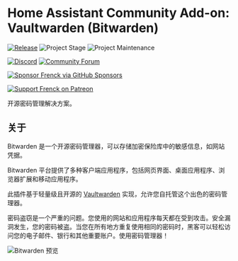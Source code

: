 # Home Assistant Community Add-on: Vaultwarden (Bitwarden)

[![Release][release-shield]][release] ![Project Stage][project-stage-shield] ![Project Maintenance][maintenance-shield]

[![Discord][discord-shield]][discord] [![Community Forum][forum-shield]][forum]

[![Sponsor Frenck via GitHub Sponsors][github-sponsors-shield]][github-sponsors]

[![Support Frenck on Patreon][patreon-shield]][patreon]

开源密码管理解决方案。

## 关于

Bitwarden 是一个开源密码管理器，可以存储加密保险库中的敏感信息，如网站凭据。

Bitwarden 平台提供了多种客户端应用程序，包括网页界面、桌面应用程序、浏览器扩展和移动应用程序。

此插件基于轻量级且开源的 [Vaultwarden][vaultwarden] 实现，允许您自托管这个出色的密码管理器。

密码盗窃是一个严重的问题。您使用的网站和应用程序每天都在受到攻击。安全漏洞发生，您的密码被盗。当您在所有地方重复使用相同的密码时，黑客可以轻松访问您的电子邮件、银行和其他重要账户。使用密码管理器！

![Bitwarden 预览][screenshot]

[discord-shield]: https://img.shields.io/discord/478094546522079232.svg
[discord]: https://discord.me/hassioaddons
[forum-shield]: https://img.shields.io/badge/community-forum-brightgreen.svg
[forum]: https://community.home-assistant.io/t/home-assistant-community-add-on-bitwarden-rs/115573?u=frenck
[github-sponsors-shield]: https://frenck.dev/wp-content/uploads/2019/12/github_sponsor.png
[github-sponsors]: https://github.com/sponsors/frenck
[maintenance-shield]: https://img.shields.io/maintenance/yes/2025.svg
[patreon-shield]: https://frenck.dev/wp-content/uploads/2019/12/patreon.png
[patreon]: https://www.patreon.com/frenck
[project-stage-shield]: https://img.shields.io/badge/project%20stage-experimental-yellow.svg
[release-shield]: https://img.shields.io/badge/version-v0.25.0-blue.svg
[release]: https://github.com/hassio-addons/addon-bitwarden/tree/v0.25.0
[screenshot]: https://github.com/hassio-addons/addon-bitwarden/raw/main/images/screenshot.png
[vaultwarden]: https://github.com/dani-garcia/vaultwarden
